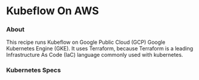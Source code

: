 # Kubeflow On AWS

### About
This recipe runs Kubeflow on Google Public Cloud (GCP) Google Kubernetes Engine (GKE). It uses Terraform, because Terraform is a leading Infrastructure As Code (IaC) language commonly used with kubernetes. 

### Kubernetes Specs

